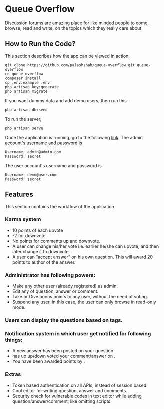 # Queue Overflow
Discussion forums are amazing place for like minded people to come, browse, read and write, on the topics which they really care about.


## How to Run the Code?
This section describes how the app can be viewed in action.

```
git clone https://github.com/palashshah/queue-overflow.git queue-overflow
cd queue-overflow
composer install
cp .env.example .env
php artisan key:generate
php artisan migrate
```

If you want dummy data and add demo users, then run this-

```
php artisan db:seed
```

To run the server,
```
php artisan serve
```

Once the application is running, go to the following [link](http://localhost:8000).
The admin account's username and password is  
```
Username: admin@admin.com
Password: secret
```

The user account's username and password is  
```
Username: demo@user.com
Password: secret
```


## Features
This section contains the workflow of the application

### Karma system

- 10 points of each upvote
- -2 for downvote
- No points for comments up and downvote.
- A user can change his/her vote i.e. earlier he/she can upvote, and then later change it to downvote.
- A user can “accept answer” on his own question. This will award 20 points to author of the answer.

### Administrator has following powers:

- Make any other user (already registered) as admin.
- Edit any of question, answer or comment.
- Take or Give bonus points to any user, without the need of voting.
- Suspend any user, in this case, the user can only browse in read-only mode.

### Users can display the questions based on tags.

### Notification system in which user get notified for following things:

- A new answer has been posted on your question <question>
- <user> has up up/down voted your comment/answer on <question> .
- You have been awarded points by <admin-name>.

### Extras

- Token based authentication on all APIs, instead of session based.
- Cool editor for writing question, answer and comments. 
- Security check for vulnerable codes in text editor while adding question/answer/comment, like omitting scripts.